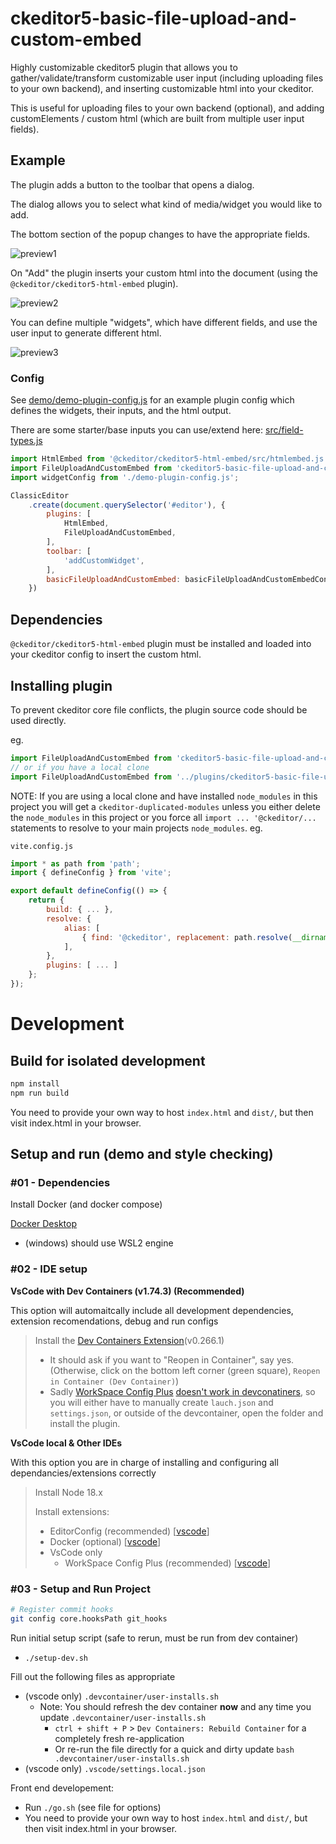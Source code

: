 # ckeditor5-basic-file-upload-and-custom-embed
Highly customizable ckeditor5 plugin that allows you to gather/validate/transform customizable user input (including uploading files to your own backend), and inserting customizable html into your ckeditor.

This is useful for uploading files to your own backend (optional), and adding customElements / custom html (which are built from multiple user input fields).

## Example

The plugin adds a button to the toolbar that opens a dialog.

The dialog allows you to select what kind of media/widget you would like to add.

The bottom section of the popup changes to have the appropriate fields.

![preview1](./docs/preview1.png)

On "Add" the plugin inserts your custom html into the document (using the `@ckeditor/ckeditor5-html-embed` plugin).

![preview2](./docs/preview2.PNG)

You can define multiple "widgets", which have different fields, and use the user input to generate different html.

![preview3](./docs/preview3.PNG)

### Config

See [demo/demo-plugin-config.js](./demo/demo-plugin-config.js) for an example plugin config which defines the widgets, their inputs, and the html output.

There are some starter/base inputs you can use/extend here: [src/field-types.js](./src/field-types.js)

```js
import HtmlEmbed from '@ckeditor/ckeditor5-html-embed/src/htmlembed.js';
import FileUploadAndCustomEmbed from 'ckeditor5-basic-file-upload-and-custom-embed/plugin.js';
import widgetConfig from './demo-plugin-config.js';

ClassicEditor
    .create(document.querySelector('#editor'), {
        plugins: [
            HtmlEmbed,
            FileUploadAndCustomEmbed,
        ],
        toolbar: [
            'addCustomWidget',
        ],
        basicFileUploadAndCustomEmbed: basicFileUploadAndCustomEmbedConfig,
    })
```

## Dependencies

`@ckeditor/ckeditor5-html-embed` plugin must be installed and loaded into your ckeditor config to insert the custom html.



## Installing plugin

To prevent ckeditor core file conflicts, the plugin source code should be used directly.

eg.
```js
import FileUploadAndCustomEmbed from 'ckeditor5-basic-file-upload-and-custom-embed/plugin.js';
// or if you have a local clone
import FileUploadAndCustomEmbed from '../plugins/ckeditor5-basic-file-upload-and-custom-embed/plugin.js';
```

NOTE: If you are using a local clone and have installed `node_modules` in this project you will get a `ckeditor-duplicated-modules` unless you either delete the `node_modules` in this project or you force all `import ... '@ckeditor/...` statements to resolve to your main projects `node_modules`.  eg.

`vite.config.js`
```js
import * as path from 'path';
import { defineConfig } from 'vite';

export default defineConfig(() => {
    return {
        build: { ... },
        resolve: {
            alias: [
                { find: '@ckeditor', replacement: path.resolve(__dirname, 'node_modules/@ckeditor') },
            ],
        },
        plugins: [ ... ]
    };
});
```


# Development

## Build for isolated development

```bash
npm install
npm run build
```

You need to provide your own way to host `index.html` and `dist/`, but then visit index.html in your browser.


## Setup and run (demo and style checking)

### #01 - Dependencies

Install Docker (and docker compose)

[Docker Desktop](https://www.docker.com/products/docker-desktop/)
-   (windows) should use WSL2 engine

### #02 - IDE setup

**VsCode with Dev Containers (v1.74.3) (Recommended)**

This option will automaitcally include all development dependencies, extension recomendations, debug and run configs

> Install the [Dev Containers Extension](https://marketplace.visualstudio.com/items?itemName=ms-vscode-remote.remote-containers)(v0.266.1)
>
> -   It should ask if you want to "Reopen in Container", say yes. (Otherwise, click on the bottom left corner (green square), `Reopen in Container (Dev Container)`)
> -   Sadly [WorkSpace Config Plus](https://marketplace.visualstudio.com/items?itemName=swellaby.workspace-config-plus) [doesn't work in devconatiners](https://github.com/swellaby/vscode-workspace-config-plus/issues/121), so you will either have to manually create `lauch.json` and `settings.json`, or outside of the devcontainer, open the folder and install the plugin.

**VsCode local & Other IDEs**

With this option you are in charge of installing and configuring all dependancies/extensions correctly

> Install Node 18.x
>
> Install extensions:
>
> -   EditorConfig (recommended) [[vscode](https://marketplace.visualstudio.com/items?itemName=EditorConfig.EditorConfig)]
> -   Docker (optional) [[vscode](https://marketplace.visualstudio.com/items?itemName=ms-azuretools.vscode-docker)]
> -   VsCode only
>     -   WorkSpace Config Plus (recommended) [[vscode](https://marketplace.visualstudio.com/items?itemName=swellaby.workspace-config-plus)]


### #03 - Setup and Run Project

```bash
# Register commit hooks
git config core.hooksPath git_hooks
```

Run initial setup script (safe to rerun, must be run from dev container)

- `./setup-dev.sh`

Fill out the following files as appropriate

-   (vscode only) `.devcontainer/user-installs.sh`
    -   Note: You should refresh the dev container **now** and any time you update `.devcontainer/user-installs.sh`
        -   `ctrl + shift + P` > `Dev Containers: Rebuild Container` for a completely fresh re-application
        -   Or re-run the file directly for a quick and dirty update `bash .devcontainer/user-installs.sh`
-   (vscode only) `.vscode/settings.local.json`

Front end developement:

-   Run `./go.sh` (see file for options)
-   You need to provide your own way to host `index.html` and `dist/`, but then visit index.html in your browser.

